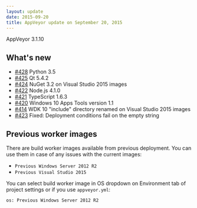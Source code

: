 ```yaml
---
layout: update
date: 2015-09-20
title: AppVeyor update on September 20, 2015
---
```


AppVeyor 3.1.10

## What's new

* [#428](https://github.com/appveyor/ci/issues/428) Python 3.5
* [#425](https://github.com/appveyor/ci/issues/425) Qt 5.4.2
* [#424](https://github.com/appveyor/ci/issues/424) NuGet 3.2 on Visual Studio 2015 images
* [#422](https://github.com/appveyor/ci/issues/422) Node.js 4.1.0
* [#421](https://github.com/appveyor/ci/issues/421) TypeScript 1.6.3
* [#420](https://github.com/appveyor/ci/issues/420) Windows 10 Apps Tools version 1.1
* [#414](https://github.com/appveyor/ci/issues/414) WDK 10 "include" directory renamed on Visual Studio 2015 images
* [#423](https://github.com/appveyor/ci/issues/423) Fixed: Deployment conditions fail on the empty string

## Previous worker images

There are build worker images available from previous deployment. You can use them in case of any issues with the current images:

- `Previous Windows Server 2012 R2`
- `Previous Visual Studio 2015`

You can select build worker image in OS dropdown on Environment tab of project settings or if you use `appveyor.yml`:

    os: Previous Windows Server 2012 R2